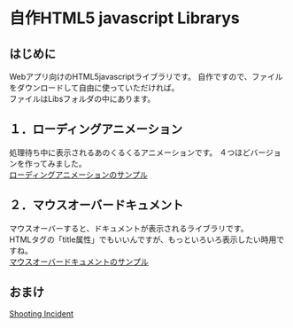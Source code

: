 # 自作HTML5 javascript Librarys
## はじめに 
Webアプリ向けのHTML5javascriptライブラリです。 
自作ですので、ファイルをダウンロードして自由に使っていただければ。  
ファイルはLibsフォルダの中にあります。  

## １．ローディングアニメーション 
処理待ち中に表示されるあのくるくるアニメーションです。 
４つほどバージョンを作ってみました。  
<a href="https://mikimori12.github.io/javascript-Librarys/Libs/MJLibs01LoadingAnimation/index.html" target="_MJLibs01LoadinAnimation" title="ローディングアニメーションのサンプルページに飛びます。">ローディングアニメーションのサンプル</a>

## ２．マウスオーバードキュメント
マウスオーバーすると、ドキュメントが表示されるライブラリです。  
HTMLタグの「title属性」でもいいんですが、もっといろいろ表示したい時用ですね。  
<a href="https://mikimori12.github.io/javascript-Librarys/Libs/MJLibs02MouseoverDocument/index.html" title="">マウスオーバードキュメントのサンプル</a>

## おまけ
<a href="https://mikimori12.github.io/javascript-Librarys/Libs/MJWorks01Shooting/jm.work.html">Shooting Incident</a>

